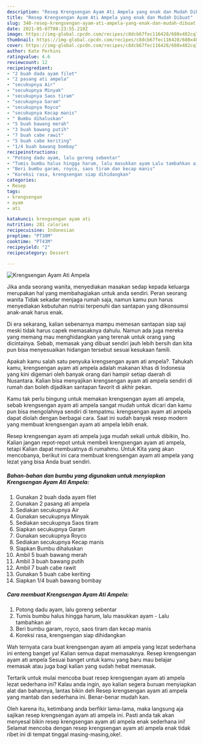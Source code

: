```yaml
---
description: "Resep Krengsengan Ayam Ati Ampela yang enak dan Mudah Dibuat"
title: "Resep Krengsengan Ayam Ati Ampela yang enak dan Mudah Dibuat"
slug: 340-resep-krengsengan-ayam-ati-ampela-yang-enak-dan-mudah-dibuat
date: 2021-05-07T08:23:55.210Z
image: https://img-global.cpcdn.com/recipes/c8dcb67fec116428/680x482cq70/krengsengan-ayam-ati-ampela-foto-resep-utama.jpg
thumbnail: https://img-global.cpcdn.com/recipes/c8dcb67fec116428/680x482cq70/krengsengan-ayam-ati-ampela-foto-resep-utama.jpg
cover: https://img-global.cpcdn.com/recipes/c8dcb67fec116428/680x482cq70/krengsengan-ayam-ati-ampela-foto-resep-utama.jpg
author: Kate Perkins
ratingvalue: 4.6
reviewcount: 12
recipeingredient:
- "2 buah dada ayam filet"
- "2 pasang ati ampela"
- "secukupnya Air"
- "secukupnya Minyak"
- "secukupnya Saos tiram"
- "secukupnya Garam"
- "secukupnya Royco"
- "secukupnya Kecap manis"
- " Bumbu dihaluskan"
- "5 buah bawang merah"
- "3 buah bawang putih"
- "7 buah cabe rawit"
- "5 buah cabe keriting"
- "1/4 buah bawang bombay"
recipeinstructions:
- "Potong dadu ayam, lalu goreng sebentar"
- "Tumis bumbu halus hingga harum, lalu masukkan ayam Lalu tambahkan air"
- "Beri bumbu garam, royco, saos tiram dan kecap manis"
- "Koreksi rasa, krengsengan siap dihidangkan"
categories:
- Resep
tags:
- krengsengan
- ayam
- ati

katakunci: krengsengan ayam ati 
nutrition: 281 calories
recipecuisine: Indonesian
preptime: "PT30M"
cooktime: "PT43M"
recipeyield: "2"
recipecategory: Dessert

---
```



![Krengsengan Ayam Ati Ampela](https://img-global.cpcdn.com/recipes/c8dcb67fec116428/680x482cq70/krengsengan-ayam-ati-ampela-foto-resep-utama.jpg)

Jika anda seorang wanita, menyediakan masakan sedap kepada keluarga merupakan hal yang membahagiakan untuk anda sendiri. Peran seorang  wanita Tidak sekadar menjaga rumah saja, namun kamu pun harus menyediakan kebutuhan nutrisi terpenuhi dan santapan yang dikonsumsi anak-anak harus enak.

Di era  sekarang, kalian sebenarnya mampu memesan santapan siap saji meski tidak harus capek memasaknya dahulu. Namun ada juga mereka yang memang mau menghidangkan yang terenak untuk orang yang dicintainya. Sebab, memasak yang dibuat sendiri jauh lebih bersih dan kita pun bisa menyesuaikan hidangan tersebut sesuai kesukaan famili. 



Apakah kamu salah satu penyuka krengsengan ayam ati ampela?. Tahukah kamu, krengsengan ayam ati ampela adalah makanan khas di Indonesia yang kini digemari oleh banyak orang dari hampir setiap daerah di Nusantara. Kalian bisa menyajikan krengsengan ayam ati ampela sendiri di rumah dan boleh dijadikan santapan favorit di akhir pekan.

Kamu tak perlu bingung untuk memakan krengsengan ayam ati ampela, sebab krengsengan ayam ati ampela sangat mudah untuk dicari dan kamu pun bisa mengolahnya sendiri di tempatmu. krengsengan ayam ati ampela dapat diolah dengan berbagai cara. Saat ini sudah banyak resep modern yang membuat krengsengan ayam ati ampela lebih enak.

Resep krengsengan ayam ati ampela juga mudah sekali untuk dibikin, lho. Kalian jangan repot-repot untuk membeli krengsengan ayam ati ampela, tetapi Kalian dapat membuatnya di rumahmu. Untuk Kita yang akan mencobanya, berikut ini cara membuat krengsengan ayam ati ampela yang lezat yang bisa Anda buat sendiri.

<!--inarticleads1-->

##### Bahan-bahan dan bumbu yang digunakan untuk menyiapkan Krengsengan Ayam Ati Ampela:

1. Gunakan 2 buah dada ayam filet
1. Gunakan 2 pasang ati ampela
1. Sediakan secukupnya Air
1. Gunakan secukupnya Minyak
1. Sediakan secukupnya Saos tiram
1. Siapkan secukupnya Garam
1. Gunakan secukupnya Royco
1. Sediakan secukupnya Kecap manis
1. Siapkan  Bumbu dihaluskan
1. Ambil 5 buah bawang merah
1. Ambil 3 buah bawang putih
1. Ambil 7 buah cabe rawit
1. Gunakan 5 buah cabe keriting
1. Siapkan 1/4 buah bawang bombay




<!--inarticleads2-->

##### Cara membuat Krengsengan Ayam Ati Ampela:

1. Potong dadu ayam, lalu goreng sebentar
1. Tumis bumbu halus hingga harum, lalu masukkan ayam - Lalu tambahkan air
1. Beri bumbu garam, royco, saos tiram dan kecap manis
1. Koreksi rasa, krengsengan siap dihidangkan




Wah ternyata cara buat krengsengan ayam ati ampela yang lezat sederhana ini enteng banget ya! Kalian semua dapat memasaknya. Resep krengsengan ayam ati ampela Sesuai banget untuk kamu yang baru mau belajar memasak atau juga bagi kalian yang sudah hebat memasak.

Tertarik untuk mulai mencoba buat resep krengsengan ayam ati ampela lezat sederhana ini? Kalau anda ingin, ayo kalian segera buruan menyiapkan alat dan bahannya, lantas bikin deh Resep krengsengan ayam ati ampela yang mantab dan sederhana ini. Benar-benar mudah kan. 

Oleh karena itu, ketimbang anda berfikir lama-lama, maka langsung aja sajikan resep krengsengan ayam ati ampela ini. Pasti anda tak akan menyesal bikin resep krengsengan ayam ati ampela enak sederhana ini! Selamat mencoba dengan resep krengsengan ayam ati ampela enak tidak ribet ini di tempat tinggal masing-masing,oke!.


